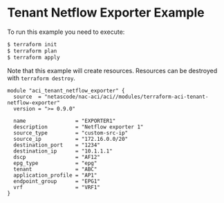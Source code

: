 <!-- BEGIN_TF_DOCS -->
# Tenant Netflow Exporter Example

To run this example you need to execute:

```bash
$ terraform init
$ terraform plan
$ terraform apply
```

Note that this example will create resources. Resources can be destroyed with `terraform destroy`.

```hcl
module "aci_tenant_netflow_exporter" {
  source  = "netascode/nac-aci/aci//modules/terraform-aci-tenant-netflow-exporter"
  version = ">= 0.9.0"

  name                = "EXPORTER1"
  description         = "Netflow exporter 1"
  source_type         = "custom-src-ip"
  source_ip           = "172.16.0.0/20"
  destination_port    = "1234"
  destination_ip      = "10.1.1.1"
  dscp                = "AF12"
  epg_type            = "epg"
  tenant              = "ABC"
  application_profile = "AP1"
  endpoint_group      = "EPG1"
  vrf                 = "VRF1"
}
```
<!-- END_TF_DOCS -->